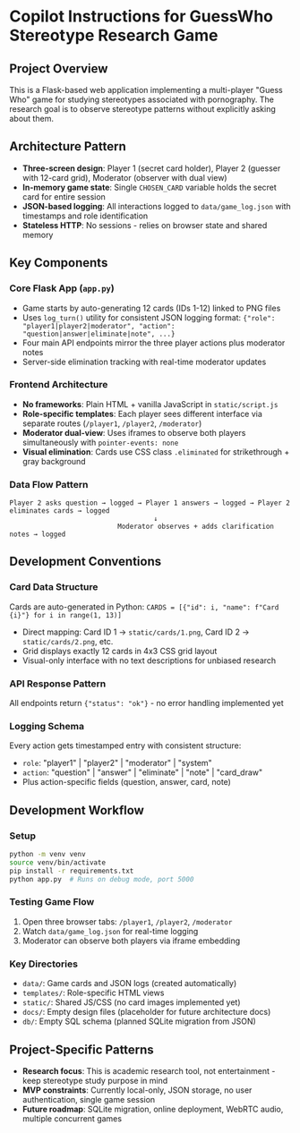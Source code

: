 # Copilot Instructions for GuessWho Stereotype Research Game

## Project Overview

This is a Flask-based web application implementing a multi-player "Guess Who" game for studying stereotypes associated with pornography. The research goal is to observe stereotype patterns without explicitly asking about them.

## Architecture Pattern

- **Three-screen design**: Player 1 (secret card holder), Player 2 (guesser with 12-card grid), Moderator (observer with dual view)
- **In-memory game state**: Single `CHOSEN_CARD` variable holds the secret card for entire session
- **JSON-based logging**: All interactions logged to `data/game_log.json` with timestamps and role identification
- **Stateless HTTP**: No sessions - relies on browser state and shared memory

## Key Components

### Core Flask App (`app.py`)

- Game starts by auto-generating 12 cards (IDs 1-12) linked to PNG files  
- Uses `log_turn()` utility for consistent JSON logging format: `{"role": "player1|player2|moderator", "action": "question|answer|eliminate|note", ...}`
- Four main API endpoints mirror the three player actions plus moderator notes
- Server-side elimination tracking with real-time moderator updates

### Frontend Architecture

- **No frameworks**: Plain HTML + vanilla JavaScript in `static/script.js`
- **Role-specific templates**: Each player sees different interface via separate routes (`/player1`, `/player2`, `/moderator`)
- **Moderator dual-view**: Uses iframes to observe both players simultaneously with `pointer-events: none`
- **Visual elimination**: Cards use CSS class `.eliminated` for strikethrough + gray background

### Data Flow Pattern

```
Player 2 asks question → logged → Player 1 answers → logged → Player 2 eliminates cards → logged
                                    ↓
                           Moderator observes + adds clarification notes → logged
```

## Development Conventions

### Card Data Structure

Cards are auto-generated in Python: `CARDS = [{"id": i, "name": f"Card {i}"} for i in range(1, 13)]`

- Direct mapping: Card ID 1 → `static/cards/1.png`, Card ID 2 → `static/cards/2.png`, etc.
- Grid displays exactly 12 cards in 4x3 CSS grid layout
- Visual-only interface with no text descriptions for unbiased research

### API Response Pattern

All endpoints return `{"status": "ok"}` - no error handling implemented yet

### Logging Schema

Every action gets timestamped entry with consistent structure:

- `role`: "player1" | "player2" | "moderator" | "system"
- `action`: "question" | "answer" | "eliminate" | "note" | "card_draw"
- Plus action-specific fields (question, answer, card, note)

## Development Workflow

### Setup

```bash
python -m venv venv
source venv/bin/activate
pip install -r requirements.txt
python app.py  # Runs on debug mode, port 5000
```

### Testing Game Flow

1. Open three browser tabs: `/player1`, `/player2`, `/moderator`
2. Watch `data/game_log.json` for real-time logging
3. Moderator can observe both players via iframe embedding

### Key Directories

- `data/`: Game cards and JSON logs (created automatically)
- `templates/`: Role-specific HTML views
- `static/`: Shared JS/CSS (no card images implemented yet)
- `docs/`: Empty design files (placeholder for future architecture docs)
- `db/`: Empty SQL schema (planned SQLite migration from JSON)

## Project-Specific Patterns

- **Research focus**: This is academic research tool, not entertainment - keep stereotype study purpose in mind
- **MVP constraints**: Currently local-only, JSON storage, no user authentication, single game session
- **Future roadmap**: SQLite migration, online deployment, WebRTC audio, multiple concurrent games
